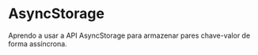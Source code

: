 # AsyncStorage
Aprendo a usar a API AsyncStorage para armazenar pares chave-valor de forma assíncrona.
